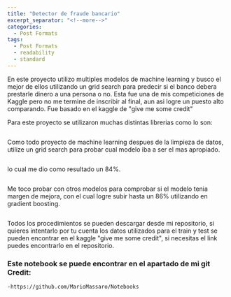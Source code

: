 ```yaml
---
title: "Detector de fraude bancario"
excerpt_separator: "<!--more-->"
categories:
  - Post Formats
tags:
  - Post Formats
  - readability
  - standard
---
```


En este proyecto utilizo multiples modelos de machine learning y busco el mejor de ellos utilizando un grid search para predecir si el banco debera prestarle dinero a una persona o no. Esta fue una de mis competiciones de Kaggle pero no me termine de inscribir al final, aun asi logre un puesto alto comparando. Fue basado en el kaggle de "give me some credit"

<!--more-->

Para este proyecto se utilizaron muchas distintas librerias como lo son:

<figure style="width: 800px">
  <img src="{{ site.url }}{{ site.baseurl }}/assets/images/librerias.JPG" alt="">
</figure> 

Como todo proyecto de machine learning despues de la limpieza de datos, utilize un grid search para probar cual modelo iba a ser el mas apropiado.

<figure style="width: 700px">
  <img src="{{ site.url }}{{ site.baseurl }}/assets/images/grid.JPG" alt="">
</figure> 

lo cual me dio como resultado un 84%.

<figure style="width: 900px">
  <img src="{{ site.url }}{{ site.baseurl }}/assets/images/resultado1.JPG" alt="">
</figure> 

Me toco probar con otros modelos para comprobar si el modelo tenia margen de mejora, con el cual logre subir hasta un 86% utilizando en gradient boosting.

<figure style="width: 900px">
  <img src="{{ site.url }}{{ site.baseurl }}/assets/images/grid2.JPG" alt="">
</figure> 



Todos los procedimientos se pueden descargar desde mi repositorio, si quieres intentarlo por tu cuenta los datos utilizados para el train y test se pueden encontrar en el kaggle "give me some credit", si necesitas el link puedes encontrarlo en el repositorio.

### Este notebook se puede encontrar en el apartado de mi git Credit:
	-https://github.com/MarioMassaro/Notebooks